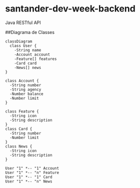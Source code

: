 # santander-dev-week-backend
Java RESTful API 

##Diagrama de Classes

```mermaid
classDiagram
  class User {
    -String name
    -Account account
    -Feature[] features
    -Card card
    -News[] news
}

class Account {
  -String number
  -String agency
  -Number balance
  -Number limit
}

class Feature {
  -String icon
  -String description
}
class Card {
  -String number
  -Number limit
}
class News {
  -String icon
  -String description
}

User "1" *-- "1" Account
User "1" *-- "n" Feature
User "1" *-- "1" Card
User "1" *-- "n" News
```
